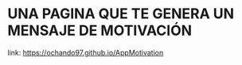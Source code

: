 # UNA PAGINA QUE TE GENERA UN MENSAJE DE MOTIVACIÓN 
link: https://ochando97.github.io/AppMotivation